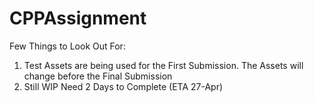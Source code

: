 # CPPAssignment

Few Things to Look Out For:
1. Test Assets are being used for the First Submission. The Assets will change before the Final Submission
2. Still WIP Need 2 Days to Complete (ETA 27-Apr)
